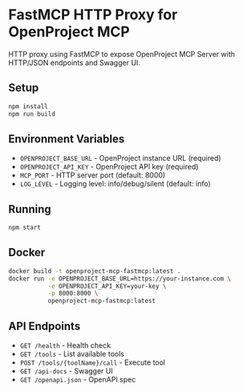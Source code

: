 # FastMCP HTTP Proxy for OpenProject MCP

HTTP proxy using FastMCP to expose OpenProject MCP Server with HTTP/JSON endpoints and Swagger UI.

## Setup

```bash
npm install
npm run build
```

## Environment Variables

- `OPENPROJECT_BASE_URL` - OpenProject instance URL (required)
- `OPENPROJECT_API_KEY` - OpenProject API key (required)
- `MCP_PORT` - HTTP server port (default: 8000)
- `LOG_LEVEL` - Logging level: info/debug/silent (default: info)

## Running

```bash
npm start
```

## Docker

```bash
docker build -t openproject-mcp-fastmcp:latest .
docker run -e OPENPROJECT_BASE_URL=https://your-instance.com \
           -e OPENPROJECT_API_KEY=your-key \
           -p 8000:8000 \
           openproject-mcp-fastmcp:latest
```

## API Endpoints

- `GET /health` - Health check
- `GET /tools` - List available tools
- `POST /tools/{toolName}/call` - Execute tool
- `GET /api-docs` - Swagger UI
- `GET /openapi.json` - OpenAPI spec
